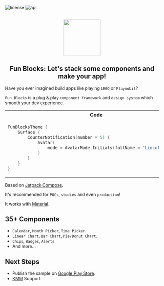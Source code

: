 ![license](https://img.shields.io/badge/license-mit-red?style=for-the-badge)
![api](https://img.shields.io/badge/api-24+-yellow?style=for-the-badge)

<div align="center">
<br />
<img width="120" src="https://github.com/LincolnStuart/fun-blocks/assets/8579195/bab90816-b2be-494d-9634-18b388aef7ad"/>
<h2>Fun Blocks: Let's stack some components and make your app!</h2>
</div>

Have you ever imagined build apps like playing `LEGO` or `Playmobil`?

`Fun Blocks` is a plug & play `component framework` and `design system` which smooth your dev experience.

<table>
<tr>
<th> Code </th>
<th> Result </th>
</tr>
<tr>
<td>

```kotlin
FunBlocksTheme { 
    Surface {
        CounterNotification(number = 5) { 
            Avatar(
                mode = AvatarMode.Initials(fullName = "Lincoln Stuart")
            ) 
        } 
    }
}
```

</td>
<td>
<img width="50" src="https://github.com/LincolnStuart/fun-blocks/assets/8579195/2936f7f6-01a2-4b04-a2da-2949a5dd167d" />
</td>
</tr>
</table>

Based on [Jetpack Compose](https://developer.android.com/jetpack/compose).

It's recommended for `POCs`, `studies` and even `production`!

It works with [Material](https://developer.android.com/jetpack/androidx/releases/compose-material).

## 35+ Components
- `Calendar`, `Month Picker`, `Time Picker`.
- `Linear Chart`, `Bar Chart`, `Pie/Donut Chart`.
- `Chips`, `Badges`, `Alerts`
- And more...

## Next Steps
- Publish the sample on [Google Play Store](https://play.google.com/).
- [KMM](https://kotlinlang.org/docs/multiplatform-mobile-getting-started.html) Support.